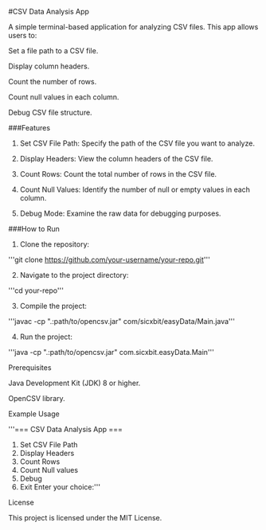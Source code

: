 
#CSV Data Analysis App

A simple terminal-based application for analyzing CSV files. This app allows users to:

Set a file path to a CSV file.

Display column headers.

Count the number of rows.

Count null values in each column.

Debug CSV file structure.


###Features

1. Set CSV File Path: Specify the path of the CSV file you want to analyze.


2. Display Headers: View the column headers of the CSV file.


3. Count Rows: Count the total number of rows in the CSV file.


4. Count Null Values: Identify the number of null or empty values in each column.


5. Debug Mode: Examine the raw data for debugging purposes.


###How to Run

1. Clone the repository:

'''git clone https://github.com/your-username/your-repo.git'''


2. Navigate to the project directory:

'''cd your-repo'''


3. Compile the project:

'''javac -cp ".:path/to/opencsv.jar" com/sicxbit/easyData/Main.java'''


4. Run the project:

'''java -cp ".:path/to/opencsv.jar" com.sicxbit.easyData.Main'''



Prerequisites

Java Development Kit (JDK) 8 or higher.

OpenCSV library.


Example Usage

'''=== CSV Data Analysis App ===
1. Set CSV File Path
2. Display Headers
3. Count Rows
4. Count Null values
5. Debug
6. Exit
Enter your choice:'''

License

This project is licensed under the MIT License.




